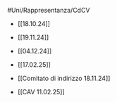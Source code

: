 #Uni/Rappresentanza/CdCV 

- [[18.10.24]]
- [[19.11.24]]
- [[04.12.24]]
- [[17.02.25]]

- [[Comitato di indirizzo 18.11.24]]
- [[CAV 11.02.25]]
